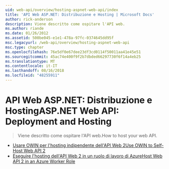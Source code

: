 ```yaml
---
uid: web-api/overview/hosting-aspnet-web-api/index
title: 'API Web ASP.NET: Distribuzione e Hosting | Microsoft Docs'
author: rick-anderson
description: Viene descritto come ospitare l'API web.
ms.author: riande
ms.date: 01/26/2012
ms.assetid: 500be045-e1e1-478a-97fc-0374645dd95f
msc.legacyurl: /web-api/overview/hosting-aspnet-web-api
msc.type: chapter
ms.openlocfilehash: 76e5df0e67dee23df3cd0114f50011aa41e45e51
ms.sourcegitcommit: 45ac74e400f9f2b7dbded66297730f6f14a4eb25
ms.translationtype: MT
ms.contentlocale: it-IT
ms.lasthandoff: 08/16/2018
ms.locfileid: "48255911"
---
```

<a name="aspnet-web-api-deployment-and-hosting"></a><span data-ttu-id="7aea4-103">API Web ASP.NET: Distribuzione e Hosting</span><span class="sxs-lookup"><span data-stu-id="7aea4-103">ASP.NET Web API: Deployment and Hosting</span></span>
====================
> <span data-ttu-id="7aea4-104">Viene descritto come ospitare l'API web.</span><span class="sxs-lookup"><span data-stu-id="7aea4-104">How to host your web API.</span></span>


- [<span data-ttu-id="7aea4-105">Usare OWIN per l'hosting indipendente dell'API Web 2</span><span class="sxs-lookup"><span data-stu-id="7aea4-105">Use OWIN to Self-Host Web API 2</span></span>](use-owin-to-self-host-web-api.md)
- [<span data-ttu-id="7aea4-106">Eseguire l'hosting dell'API Web 2 in un ruolo di lavoro di Azure</span><span class="sxs-lookup"><span data-stu-id="7aea4-106">Host Web API 2 in an Azure Worker Role</span></span>](host-aspnet-web-api-in-an-azure-worker-role.md)
